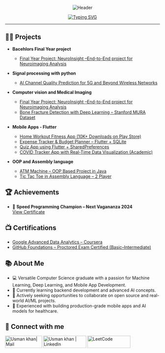 <div align="center">

![Header](https://capsule-render.vercel.app/api?type=waving&color=gradient&customColorList=0,2,2,5,30&height=200&section=header&text=USMAN%20KHAN&fontSize=50&fontColor=fff&animation=twinkling&fontAlignY=35&desc=AI%20Enthusiast%20•%20Mobile%20App%20Developer%20•%2010K+%20+%20Downloads%20on%20Playstore&descAlignY=55&descSize=16)

</div>

<div align="center">

[![Typing SVG](https://readme-typing-svg.herokuapp.com?font=JetBrains+Mono&size=25&duration=3000&pause=1000&color=00D4AA&center=true&vCenter=true&width=600&lines=Building+AI+Solutions+%F0%9F%A7%A0;Mobile+Apps+Developer+%F0%9F%93%B1;10K%2B+App+Downloads+%F0%9F%9A%80;Speed+Programming+Champion+%F0%9F%8F%86)](https://git.io/typing-svg)

</div>

---

<h2>👩‍💻 Projects</h2>

- <b>Bacehlors Final Year project</b>
  - [Final Year Project: NeuroInsight –End-to-End project for Neuroimaging Analysis](https://github.com/UsmanK7/Neuro-Insight)

- <b>Signal processing with python</b>
  - [AI Channel Quality Prediction for 5G and Beyond Wireless Networks](https://github.com/UsmanK7/AI-channel-quality-prediction)
 
- <b>Computer vision and Medical Imaging</b>
  - [Final Year Project: NeuroInsight –End-to-End project for Neuroimaging Analysis](https://github.com/UsmanK7/Neuro-Insight)
  - [Bone Fracture Detection with Deep Learning – Stanford MURA Dataset](https://github.com/UsmanK7/Brain-fracture-detection)

- <b>Mobile Apps - Flutter</b>
  - [Home Workout Fitness App (10K+ Downloads on Play Store)](https://play.google.com/store/apps/details?id=com.homeworkout.body.fitvategain)
  - [Expense Tracker & Budget Planner – Flutter + SQLite](https://github.com/UsmanK7/expense_tracker_budget)
  - [Quiz App using Flutter + SharedPreferences](https://github.com/UsmanK7/quiz_app_flutter)
  - [COVID Tracker App with Real-Time Data Visualization (Academic)](https://github.com/UsmanK7/Covid_Tracker) <!-- Create repo if missing -->

- <b>OOP and Assembly language </b>
  - [ATM Machine – OOP Based Project in Java](https://github.com/UsmanK7/ATM-Machine) <!-- Create repo if missing -->
  - [Tic Tac Toe in Assembly Language – 2 Player](https://github.com/UsmanK7/TicTacToe-Assembly) <!-- Create repo if missing -->

<h2>🏆 Achievements</h2>

- 🥇 **Speed Programming Champion – Next Vagananza 2024**  
  [View Certificate](https://raw.githubusercontent.com/UsmanK7/UsmanK7/refs/heads/main/coding_competition_win_certifcate.jpg)

<h2>📺 Certifications</h2>

- [Google Advanced Data Analytics – Coursera](https://www.coursera.org/account/accomplishments/specialization/3RWO1A39NPL6)
- [GitHub Foundations – Proctored Exam Certified (Basic–Intermediate)](https://www.credly.com/badges/70d00156-80b2-4952-914c-9d2d18a99eef/public_url)

<h2>📚 About Me</h2>

- 💻 Versatile Computer Science graduate with a passion for Machine Learning, Deep Learning, and Mobile App Development.
- 🌱 Currently learning backend development and advanced AI concepts.
- 👯 Actively seeking opportunities to collaborate on open source and real-world AI/ML projects.
- 🎯 Experienced with building production-grade mobile apps and AI models for healthcare.

<h2> 🤳 Connect with me</h2>

[<img target="_blank" alt="Usman khan| Mail" width="120px" height="40" src="https://img.shields.io/badge/Gmail-D14836?style=for-the-badge&logo=gmail&logoColor=white" />][mail]
[<img target="_blank" alt="Usman khan | LinkedIn" width="140px" height="40" src="https://img.shields.io/badge/LinkedIn-0077B5?style=for-the-badge&logo=linkedin&logoColor=white" />][linkedin]
[<img target="_blank" alt="LeetCode" width="140px" height="40" src="https://img.shields.io/badge/LeetCode-000000?style=for-the-badge&logo=leetcode&logoColor=yellow" />][leetcode]


[mail]: mailto:musmankhan707@gmail.com
[linkedin]: https://www.linkedin.com/in/usmank7/
[leetcode]: https://leetcode.com/u/usmank7/

